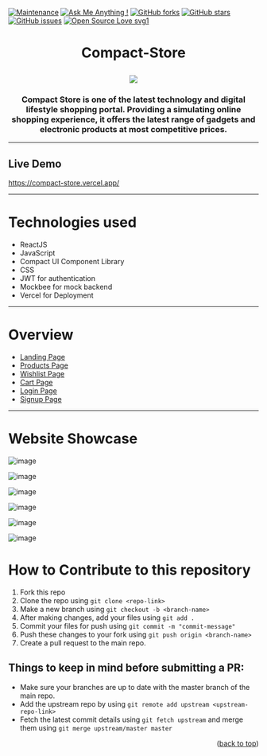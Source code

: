 [![Maintenance](https://img.shields.io/badge/Maintained%3F-yes-green.svg)](https://github.com/tanishq20)
[![Ask Me Anything !](https://img.shields.io/badge/Ask%20me-anything-1abc9c.svg)](https://github.com/tanishq20)
[![GitHub forks](https://img.shields.io/github/forks/saswatamcode/the_shoppies?style=social)](https://github.com/tanishq20/compact-Store/network/members)
[![GitHub stars](https://img.shields.io/github/stars/saswatamcode/the_shoppies?style=social)](https://github.com/tanishq20/compact-Store/stargazers)
[![GitHub issues](https://img.shields.io/github/issues/saswatamcode/the_shoppies.svg)](https://github.com/tanishq20/compact-Store/issues)
[![Open Source Love svg1](https://badges.frapsoft.com/os/v1/open-source.svg?v=103)](https://github.com/ellerbrock/open-source-badges/)

# <p align="center">Compact-Store</p>

<p align="center">
    <img src="https://ik.imagekit.io/tanishq20/assets/logo/logo_9hi_XlJ7k.png?ik-sdk-version=javascript-1.4.3&updatedAt=1645964002032" />
</p>

### <div align="center"> Compact Store is one of the latest technology and digital lifestyle shopping portal. Providing a simulating online shopping experience, it offers the latest range of gadgets and electronic products at most competitive prices.</div>

<hr />

## Live Demo

https://compact-store.vercel.app/

<hr />

# Technologies used

- ReactJS
- JavaScript
- Compact UI Component Library
- CSS
- JWT for authentication
- Mockbee for mock backend
- Vercel for Deployment

<hr />

# Overview

- [Landing Page](https://compact-store.vercel.app/)
- [Products Page](https://compact-store.vercel.app/products)
- [Wishlist Page](https://compact-store.vercel.app/wishlist)
- [Cart Page](https://compact-store.vercel.app/cart)
- [Login Page](https://compact-store.vercel.app/login)
- [Signup Page](https://compact-store.vercel.app/signup)
<hr />

# Website Showcase

![image](https://ik.imagekit.io/tanishq20/submission/home_JnR1LV9FD.png?ik-sdk-version=javascript-1.4.3&updatedAt=1649346336697)

![image](https://ik.imagekit.io/tanishq20/submission/signup_v-cK0Gy3b.png?ik-sdk-version=javascript-1.4.3&updatedAt=1649346307995)

![image](https://ik.imagekit.io/tanishq20/submission/login_d02f4oo62.png?ik-sdk-version=javascript-1.4.3&updatedAt=1649346308833)

![image](https://ik.imagekit.io/tanishq20/submission/products_2532RpF1B.png?ik-sdk-version=javascript-1.4.3&updatedAt=1649346341549)

![image](https://ik.imagekit.io/tanishq20/submission/cart_JXt8qANJs.png?ik-sdk-version=javascript-1.4.3&updatedAt=1649346315595)

![image](https://ik.imagekit.io/tanishq20/submission/wishlist_5osnnCC9f.png?ik-sdk-version=javascript-1.4.3&updatedAt=1649346318524)

# How to Contribute to this repository

1. Fork this repo
2. Clone the repo using `git clone <repo-link>`
3. Make a new branch using `git checkout -b <branch-name>`
4. After making changes, add your files using `git add .`
5. Commit your files for push using `git commit -m "commit-message"`
6. Push these changes to your fork using `git push origin <branch-name>`
7. Create a pull request to the main repo.

## Things to keep in mind before submitting a PR:

- Make sure your branches are up to date with the master branch of the main repo.
- Add the upstream repo by using `git remote add upstream <upstream-repo-link>`
- Fetch the latest commit details using `git fetch upstream` and merge them using `git merge upstream/master master`

<p align="right">(<a href="#top">back to top</a>)</p>
